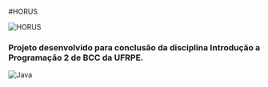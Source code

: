 #HORUS


<img alt="HORUS" src="https://i.redd.it/n7lbmotqo9a71.png"/>

### Projeto desenvolvido para conclusão da disciplina Introdução a Programação 2 de BCC da UFRPE. 


<img alt="Java" src="https://img.shields.io/badge/java-%23ED8B00.svg?style=for-the-badge&logo=java&logoColor=white"/>


